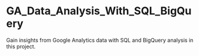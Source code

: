 # GA_Data_Analysis_With_SQL_BigQuery
Gain insights from Google Analytics data with SQL and BigQuery analysis in this project.
